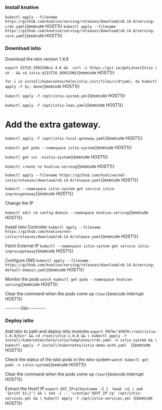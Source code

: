 
### Install knative

`kubectl apply --filename https://github.com/knative/serving/releases/download/v0.14.0/serving-crds.yaml`{{execute HOST1}}
`kubectl apply --filename https://github.com/knative/serving/releases/download/v0.14.0/serving-core.yaml`{{execute HOST1}}

### Download istio

Download the istio version 1.4.6


`export ISTIO_VERSION=1.4.6 && 
curl -L https://git.io/getLatestIstio | sh - && cd istio-${ISTIO_VERSION}`{{execute HOST1}}

`for i in install/kubernetes/helm/istio-init/files/crd*yaml; do kubectl apply -f $i; done`{{execute HOST1}}

`kubectl apply -f /opt/istio-system.yml`{{execute HOST1}}
 
`kubectl apply -f /opt/istio-lean.yaml`{{execute HOST1}}

# Add the extra gateway.
`kubectl apply -f /opt/istio-local-gateway.yaml`{{execute HOST1}}

`kubectl get pods --namespace istio-system`{{execute HOST1}}

`kubectl get svc -nistio-system`{{execute HOST1}}

`kubectl create ns knative-serving`{{execute HOST1}}

`kubectl apply --filename https://github.com/knative/net-istio/releases/download/v0.14.0/release.yaml`{{execute HOST1}}

`kubectl --namespace istio-system get service istio-ingressgateway`{{execute HOST1}}


Change the IP 

`kubectl edit cm config-domain --namespace knative-serving`{{execute HOST1}}

Install Istio Controller
`kubectl apply --filename https://github.com/knative/net-istio/releases/download/v0.14.0/release.yaml`{{execute HOST1}}

Fetch External IP
`kubectl --namespace istio-system get service istio-ingressgateway`{{execute HOST1}}

Configure DNS
`kubectl apply --filename https://github.com/knative/serving/releases/download/v0.14.0/serving-default-domain.yaml`{{execute HOST1}}

Monitor the pods
`watch kubectl get pods --namespace knative-serving`{{execute HOST1}}

Clear the command when the pods come up
`clear`{{execute interrupt HOST1}}

--------Old---------
### Deploy istio 
Add istio to path and deploy istio modules
`export PATH="$PATH:/root/istio-1.0.0/bin" && cd /root/istio-1.0.0 && \
 kubectl apply -f install/kubernetes/helm/istio/templates/crds.yaml -n istio-system && \
 kubectl apply -f install/kubernetes/istio-demo-auth.yaml  `{{execute HOST1}}


Check the status of the istio pods in the istio-system
`watch kubectl get pods -n istio-system`{{execute HOST1}}

Clear the command when the pods come up
`clear`{{execute interrupt HOST1}}

Extract the Host1 IP
`export EXT_IP=$(hostname -I |  head -n1 | awk '{print $1;}') && \
  sed -i -- 's/extip/'$EXT_IP'/g' /opt/istio-services.yml && \
  kubectl apply -f /opt/istio-services.yml `{{execute HOST1}}

